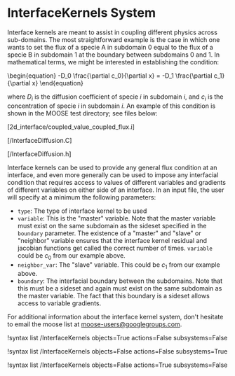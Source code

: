 # InterfaceKernels System

Interface kernels are meant to assist in coupling different physics across sub-domains. The most straightforward example is the case in which one wants to set the flux of a specie A in subdomain 0 equal to the flux of a specie B in subdomain 1 at the boundary between subdomains 0 and 1. In mathematical terms, we might be interested in establishing the condition:

\begin{equation}
-D_0 \frac{\partial c_0}{\partial x} = -D_1 \frac{\partial c_1}{\partial x}
\end{equation}

where $D_i$ is the diffusion coefficient of specie $i$ in subdomain $i$, and $c_i$ is the concentration of specie $i$ in subdomain $i$. An example of this condition is shown in the MOOSE test directory; see files below:

[2d_interface/coupled_value_coupled_flux.i]

[/InterfaceDiffusion.C]

[/InterfaceDiffusion.h]

Interface kernels can be used to provide any general flux condition at an interface, and even more generally can be used to impose any interfacial condition that requires access to values of different variables and gradients of different variables on either side of an interface. In an input file, the user will specify at a minimum the following parameters:

- `type`: The type of interface kernel to be used
- `variable`: This is the "master" variable. Note that the master variable must exist on the same subdomain as the sideset specified in the `boundary` parameter. The existence of a "master" and "slave" or "neighbor" variable ensures that the interface kernel residual and jacobian functions get called the correct number of times. `variable` could be $c_0$ from our example above.
- `neighbor_var`: The "slave" variable. This could be $c_1$ from our example above.
- `boundary`: The interfacial boundary between the subdomains. Note that this must be a sideset and again must exist on the same subdomain as the master variable. The fact that this boundary is a sideset allows access to variable gradients.

For additional information about the interface kernel system, don't hesitate to email the moose list at [moose-users@googlegroups.com](mailto:moose-users@googlegroups.com).

!syntax list /InterfaceKernels objects=True actions=False subsystems=False

!syntax list /InterfaceKernels objects=False actions=False subsystems=True

!syntax list /InterfaceKernels objects=False actions=True subsystems=False
